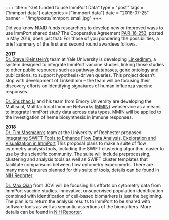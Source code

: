 +++
title = "Get funded to use ImmPort Data"
type = "post"
tags = ["immport data"]
categories = ["immport data"]
date = "2018-07-25"
banner = "/img/posts/immport_small.jpg"
+++

Did you know NIAID funds researchers to develop new or improved ways to use ImmPort shared data?  The Cooperative Agreement  [PAR-16-253](https://grants.nih.gov/grants/guide/pa-files/PAR-16-253.html), posted in May 2016, does just that.  For those of you pondering the possibilities, a brief summary of the first and second round awardees follows.

<u><b>2017</b></u> <br> 
[Dr. Steve Kleinstein’s](https://medicine.yale.edu/lab/kleinstein/) team at Yale University is developing [LinkedImm](https://projectreporter.nih.gov/project_info_description.cfm?aid=9518536&icde=40454673), a system designed to integrate ImmPort vaccine studies, linking those studies to other public resources such as pathway databases, gene ontology and publications, to support hypothesis-driven queries.  This project doesn’t stop with development of LinkedImm – the team will be focusing their discovery efforts on identifying signatures of human influenza vaccine responses.

[Dr. Shuzhao Li](http://www.systemsbiology.emory.edu/people/investigators/li-shuzhao.html)  and his team from Emory University are developing the Multiscal, Multifactorial Immune Networks ([MMIN](https://projectreporter.nih.gov/project_info_description.cfm?aid=9511740&icde=40451499)) webservice as a means to integrate ImmPort study data across data types.  MMIN will be applied to the investigation of heme biosynthesis in immune responses.

<u><b>2018</b></u>  <br>
[Dr. Tim Mosmann‘s](https://www.urmc.rochester.edu/labs/mosmann.aspx)  team at the University of Rochester proposed <u>Integrating SWIFT Tools to Enhance Flow Data Analysis, Exploration and Visualization in ImmPort</u>  This proposal plans to make a suite of flow cytometry analysis tools, including the SWIFT clustering algorithm, easier to use by the scientific community.  The suite will include preprocessing, clustering and analysis tools as well as SWIFT cluster templates that facilitate comparisons between flow cytometry experiments. There are many more features planned for this suite of tools, details can be found in [NIH Reporter](https://projectreporter.nih.gov/project_info_description.cfm?aid=9575761&icde=40455663).

[Dr. Max Qian](https://www.jcvi.org/about/mqian) from JCVI will be focusing his efforts on cytometry data from ImmPort vaccine studies.  Innovative, unsupervised population identification combined with identification of cell-based biomarkers is just the beginning.  The plan is to return the analysis results to ImmPort to be shared with software tools as well as semantic assertions of the biomarkers. More details can be found in  [NIH Reporter](https://projectreporter.nih.gov/project_info_description.cfm?aid=9577591&icde=40456404). 
